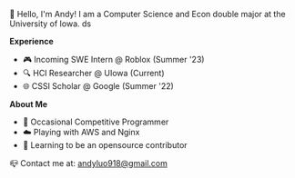 👋 Hello, I'm Andy! I am a Computer Science and Econ double major at the University of Iowa. ds

**Experience**
- 🎮 Incoming SWE Intern @ Roblox (Summer '23)
- 🔍 HCI Researcher @ UIowa (Current)
- 🌐 CSSI Scholar @ Google (Summer '22)

**About Me**
- 🧱 Occasional Competitive Programmer 
- ☁️ Playing with AWS and Nginx
- 📘 Learning to be an opensource contributor


📪 Contact me at: andyluo918@gmail.com
<!---
andyluo03/andyluo03 is a ✨ special ✨ repository because its `README.md` (this file) appears on your GitHub profile.
You can click the Preview link to take a look at your changes.
--->
